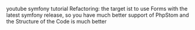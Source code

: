 youtube symfony tutorial Refactoring:
the target ist to use Forms with the latest symfony release,
so you have much better support of PhpStom and the Structure of the Code is much better